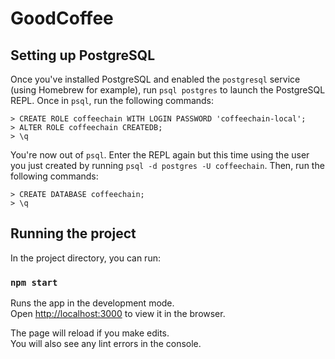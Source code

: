 # GoodCoffee

## Setting up PostgreSQL

Once you've installed PostgreSQL and enabled the `postgresql` service (using
Homebrew for example), run `psql postgres` to launch the PostgreSQL REPL. Once
in `psql`, run the following commands:

```
> CREATE ROLE coffeechain WITH LOGIN PASSWORD 'coffeechain-local';
> ALTER ROLE coffeechain CREATEDB;
> \q
```

You're now out of `psql`. Enter the REPL again but this time using the user you
just created by running `psql -d postgres -U coffeechain`. Then, run the
following commands:

```
> CREATE DATABASE coffeechain;
> \q
```

## Running the project

In the project directory, you can run:

### `npm start`

Runs the app in the development mode.<br /> Open
[http://localhost:3000](http://localhost:3000) to view it in the browser.

The page will reload if you make edits.<br /> You will also see any lint errors
in the console.
